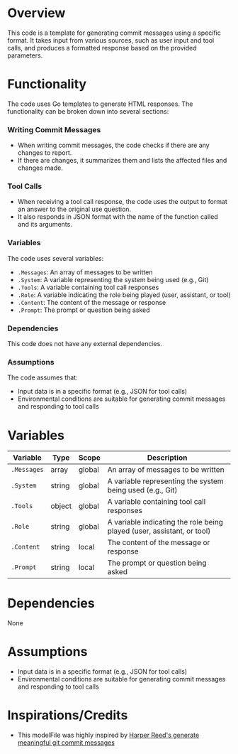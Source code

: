 **Overview**
===============

This code is a template for generating commit messages using a specific format. It takes input from various sources, such as user input and tool calls, and produces a formatted response based on the provided parameters.

**Functionality**
================

The code uses Go templates to generate HTML responses. The functionality can be broken down into several sections:

### Writing Commit Messages

* When writing commit messages, the code checks if there are any changes to report.
* If there are changes, it summarizes them and lists the affected files and changes made.

### Tool Calls

* When receiving a tool call response, the code uses the output to format an answer to the original use question.
* It also responds in JSON format with the name of the function called and its arguments.

### Variables

The code uses several variables:

* `.Messages`: An array of messages to be written
* `.System`: A variable representing the system being used (e.g., Git)
* `.Tools`: A variable containing tool call responses
* `.Role`: A variable indicating the role being played (user, assistant, or tool)
* `.Content`: The content of the message or response
* `.Prompt`: The prompt or question being asked

### Dependencies

This code does not have any external dependencies.

### Assumptions

The code assumes that:

* Input data is in a specific format (e.g., JSON for tool calls)
* Environmental conditions are suitable for generating commit messages and responding to tool calls

**Variables**
=============

| Variable | Type | Scope | Description |
| --- | --- | --- | --- |
| `.Messages` | array | global | An array of messages to be written |
| `.System` | string | global | A variable representing the system being used (e.g., Git) |
| `.Tools` | object | global | A variable containing tool call responses |
| `.Role` | string | global | A variable indicating the role being played (user, assistant, or tool) |
| `.Content` | string | local | The content of the message or response |
| `.Prompt` | string | local | The prompt or question being asked |

**Dependencies**
===============

None

**Assumptions**
==============

* Input data is in a specific format (e.g., JSON for tool calls)
* Environmental conditions are suitable for generating commit messages and responding to tool calls

**Inspirations/Credits**
==============

* This modelFile was highly inspired by [Harper Reed's generate meaningful git commit messages](https://harper.blog/2024/03/11/use-an-llm-to-automagically-generate-meaningful-git-commit-messages/)
